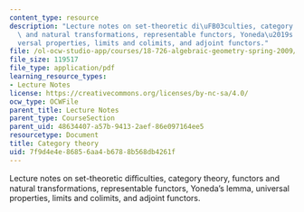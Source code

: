 ```yaml
---
content_type: resource
description: "Lecture notes on set-theoretic di\uFB03culties, category theory, functors\
  \ and natural transformations, representable functors, Yoneda\u2019s lemma, uni\xAD\
  versal properties, limits and colimits, and adjoint functors."
file: /ol-ocw-studio-app/courses/18-726-algebraic-geometry-spring-2009/7f9d4e4e86856aa4b6788b568db4261f_MIT18_726s09_lec02_categories.pdf
file_size: 119517
file_type: application/pdf
learning_resource_types:
- Lecture Notes
license: https://creativecommons.org/licenses/by-nc-sa/4.0/
ocw_type: OCWFile
parent_title: Lecture Notes
parent_type: CourseSection
parent_uid: 48634407-a57b-9413-2aef-86e097164ee5
resourcetype: Document
title: Category theory
uid: 7f9d4e4e-8685-6aa4-b678-8b568db4261f
---
```

Lecture notes on set-theoretic diﬃculties, category theory, functors and natural transformations, representable functors, Yoneda’s lemma, uni­versal properties, limits and colimits, and adjoint functors.